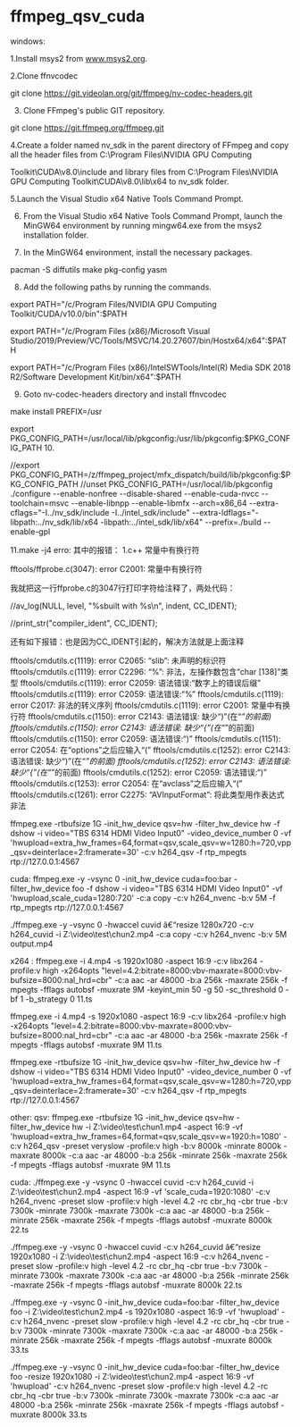 # ffmpeg_qsv_cuda

windows:

1.Install msys2 from www.msys2.org.

2.Clone ffnvcodec

  git clone https://git.videolan.org/git/ffmpeg/nv-codec-headers.git
  
3. Clone FFmpeg's public GIT repository.

git clone https://git.ffmpeg.org/ffmpeg.git

4.Create a folder named nv_sdk in the parent directory of FFmpeg and copy all the
header files from C:\Program Files\NVIDIA GPU Computing

Toolkit\CUDA\v8.0\include and library files from C:\Program Files\NVIDIA GPU
Computing Toolkit\CUDA\v8.0\lib\x64 to nv_sdk folder.

5.Launch the Visual Studio x64 Native Tools Command Prompt.

6. From the Visual Studio x64 Native Tools Command Prompt, launch the MinGW64
environment by running mingw64.exe from the msys2 installation folder.

7. In the MinGW64 environment, install the necessary packages.

pacman -S diffutils make pkg-config yasm

8. Add the following paths by running the commands.

export PATH="/c/Program Files/NVIDIA GPU Computing Toolkit/CUDA/v10.0/bin":$PATH

 export PATH="/c/Program Files (x86)/Microsoft Visual Studio/2019/Preview/VC/Tools/MSVC/14.20.27607/bin/Hostx64/x64":$PATH
 
export PATH="/c/Program Files (x86)/IntelSWTools/Intel(R) Media SDK 2018 R2/Software Development Kit/bin/x64":$PATH

9. Goto nv-codec-headers directory and install ffnvcodec

make install PREFIX=/usr

export PKG_CONFIG_PATH=/usr/local/lib/pkgconfig:/usr/lib/pkgconfig:$PKG_CONFIG_PATH
10.

 //export PKG_CONFIG_PATH=/z/ffmpeg_project/mfx_dispatch/build/lib/pkgconfig:$PKG_CONFIG_PATH
 //unset PKG_CONFIG_PATH=/usr/local/lib/pkgconfig
./configure --enable-nonfree --disable-shared  --enable-cuda-nvcc  --toolchain=msvc --enable-libnpp  --enable-libmfx --arch=x86_64  --extra-cflags="-I../nv_sdk/include -I../intel_sdk/include" --extra-ldflags="-libpath:../nv_sdk/lib/x64 -libpath:../intel_sdk/lib/x64" --prefix=./build --enable-gpl

11.make -j4
erro:
其中的报错：
1.c++ 常量中有换行符

fftools/ffprobe.c(3047): error C2001: 常量中有换行符

我就把这一行ffprobe.c的3047行打印字符给注释了，两处代码：

//av_log(NULL, level, "%sbuilt with %s\n", indent, CC_IDENT);

//print_str("compiler_ident", CC_IDENT);

还有如下报错：也是因为CC_IDENT引起的，解决方法就是上面注释

fftools/cmdutils.c(1119): error C2065: “slib”: 未声明的标识符
fftools/cmdutils.c(1119): error C2296: “%”: 非法，左操作数包含“char [138]”类型
fftools/cmdutils.c(1119): error C2059: 语法错误:“数字上的错误后缀”
fftools/cmdutils.c(1119): error C2059: 语法错误:“%”
fftools/cmdutils.c(1119): error C2017: 非法的转义序列
fftools/cmdutils.c(1119): error C2001: 常量中有换行符
fftools/cmdutils.c(1150): error C2143: 语法错误: 缺少“)”(在“*”的前面)
fftools/cmdutils.c(1150): error C2143: 语法错误: 缺少“{”(在“*”的前面)
fftools/cmdutils.c(1150): error C2059: 语法错误:“)”
fftools/cmdutils.c(1151): error C2054: 在“options”之后应输入“(”
fftools/cmdutils.c(1252): error C2143: 语法错误: 缺少“)”(在“*”的前面)
fftools/cmdutils.c(1252): error C2143: 语法错误: 缺少“{”(在“*”的前面)
fftools/cmdutils.c(1252): error C2059: 语法错误:“)”
fftools/cmdutils.c(1253): error C2054: 在“avclass”之后应输入“(”
fftools/cmdutils.c(1261): error C2275: “AVInputFormat”: 将此类型用作表达式非法


ffmpeg.exe -rtbufsize 1G -init_hw_device qsv=hw -filter_hw_device hw  -f dshow  -i video="TBS 6314 HDMI Video Input0"  -video_device_number 0 -vf 'hwupload=extra_hw_frames=64,format=qsv,scale_qsv=w=1280:h=720,vpp_qsv=deinterlace=2:framerate=30' -c:v h264_qsv  -f rtp_mpegts rtp://127.0.0.1:4567

cuda:
ffmpeg.exe -y -vsync 0 -init_hw_device cuda=foo:bar -filter_hw_device foo -f dshow  -i video="TBS 6314 HDMI Video Input0" -vf 'hwupload,scale_cuda=1280:720' -c:a copy -c:v h264_nvenc -b:v 5M -f rtp_mpegts rtp://127.0.0.1:4567

./ffmpeg.exe -y -vsync 0 -hwaccel cuvid â€“resize 1280x720 -c:v h264_cuvid -i Z:\video\test\chun2.mp4 -c:a copy -c:v h264_nvenc -b:v 5M output.mp4

x264 :
ffmpeg.exe  -i 4.mp4 -s 1920x1080 -aspect 16:9 -c:v libx264 -profile:v high  -x264opts "level=4.2:bitrate=8000:vbv-maxrate=8000:vbv-bufsize=8000:nal_hrd=cbr" -c:a aac -ar 48000 -b:a 256k -maxrate 256k -f mpegts  -fflags autobsf  -muxrate 9M -keyint_min 50 -g 50 -sc_threshold 0  -bf 1 -b_strategy 0 11.ts 

 ffmpeg.exe  -i 4.mp4 -s 1920x1080 -aspect 16:9 -c:v libx264 -profile:v high  -x264opts "level=4.2:bitrate=8000:vbv-maxrate=8000:vbv-bufsize=8000:nal_hrd=cbr" -c:a aac -ar 48000 -b:a 256k -maxrate 256k -f mpegts  -fflags autobsf  -muxrate 9M 11.ts
 
 ffmpeg.exe -rtbufsize 1G -init_hw_device qsv=hw -filter_hw_device hw  -f dshow  -i video="TBS 6314 HDMI Video Input0"  -video_device_number 0 -vf 'hwupload=extra_hw_frames=64,format=qsv,scale_qsv=w=1280:h=720,vpp_qsv=deinterlace=2:framerate=30' -c:v h264_qsv  -f rtp_mpegts rtp://127.0.0.1:4567
 
 
 other:
  qsv:
 ffmpeg.exe -rtbufsize 1G -init_hw_device qsv=hw -filter_hw_device hw  -i Z:\video\test\chun1.mp4 -aspect 16:9  -vf 'hwupload=extra_hw_frames=64,format=qsv,scale_qsv=w=1920:h=1080' -c:v h264_qsv -preset veryslow -profile:v high -b:v 8000k -minrate 8000k -maxrate 8000k  -c:a aac -ar 48000 -b:a 256k -minrate 256k -maxrate 256k -f mpegts  -fflags autobsf  -muxrate 9M 11.ts
 
 cuda:
 ./ffmpeg.exe -y -vsync 0 -hwaccel cuvid -c:v h264_cuvid -i Z:\video\test\chun2.mp4 -aspect 16:9 -vf 'scale_cuda=1920:1080' -c:v h264_nvenc -preset slow -profile:v high  -level 4.2 -rc cbr_hq  -cbr true -b:v  7300k -minrate 7300k -maxrate 7300k  -c:a aac -ar 48000 -b:a 256k -minrate 256k -maxrate 256k -f mpegts  -fflags autobsf  -muxrate 8000k 22.ts
 
 ./ffmpeg.exe -y -vsync 0 -hwaccel cuvid -c:v h264_cuvid â€“resize 1920x1080  -i Z:\video\test\chun2.mp4 -aspect 16:9 -c:v h264_nvenc -preset slow -profile:v high  -level 4.2 -rc cbr_hq  -cbr true -b:v  7300k -minrate 7300k -maxrate 7300k  -c:a aac -ar 48000 -b:a 256k -minrate 256k -maxrate 256k -f mpegts  -fflags autobsf  -muxrate 8000k 22.ts
 
 ./ffmpeg.exe -y -vsync 0 -init_hw_device cuda=foo:bar -filter_hw_device foo -i Z:\video\test\chun2.mp4 -s 1920x1080 -aspect 16:9  -vf 'hwupload'  -c:v h264_nvenc -preset slow -profile:v high  -level 4.2 -rc cbr_hq  -cbr true -b:v  7300k -minrate 7300k -maxrate 7300k  -c:a aac -ar 48000 -b:a 256k -minrate 256k -maxrate 256k -f mpegts  -fflags autobsf  -muxrate 8000k 33.ts
 
 ./ffmpeg.exe -y -vsync 0 -init_hw_device cuda=foo:bar -filter_hw_device foo -resize 1920x1080  -i Z:\video\test\chun2.mp4  -aspect 16:9  -vf 'hwupload'  -c:v h264_nvenc -preset slow -profile:v high  -level 4.2 -rc cbr_hq  -cbr true -b:v  7300k -minrate 7300k -maxrate 7300k  -c:a aac -ar 48000 -b:a 256k -minrate 256k -maxrate 256k -f mpegts  -fflags autobsf  -muxrate 8000k 33.ts
 

